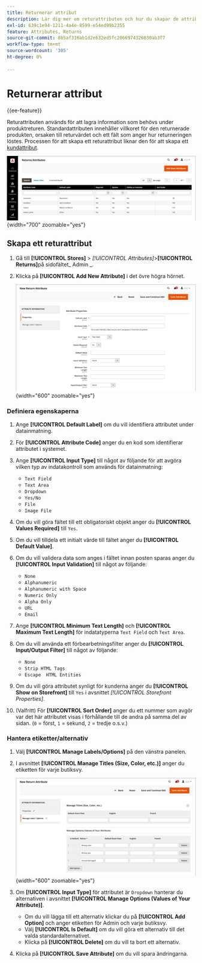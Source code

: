 ```yaml
---
title: Returnerar attribut
description: Lär dig mer om returattributen och hur du skapar de attribut som behövs för att bearbeta returer på din butik.
exl-id: 639c1e94-1211-4a4e-8599-e54ed99b2355
feature: Attributes, Returns
source-git-commit: 8b5af316ab1d2e632ed5fc2066974326830ab3f7
workflow-type: tm+mt
source-wordcount: '305'
ht-degree: 0%

---
```


# Returnerar attribut

{{ee-feature}}

Returattributen används för att lagra information som behövs under produktreturen. Standardattributen innehåller villkoret för den returnerade produkten, orsaken till returvärdet och ett fält som anger hur returneringen löstes. Processen för att skapa ett returattribut liknar den för att skapa ett [kundattribut](../customers/attribute-properties.md).

![Admin - Returnerar attribut](./assets/attribute-returns.png){width="700" zoomable="yes"}

## Skapa ett returattribut

1. Gå till **[!UICONTROL Stores]** > _[!UICONTROL Attributes]_>**[!UICONTROL Returns]**&#x200B;på sidofältet_ Admin _.

1. Klicka på **[!UICONTROL Add New Attribute]** i det övre högra hörnet.

   ![Ny Retur - attributegenskaper](./assets/attribute-returns-new-properties.png){width="600" zoomable="yes"}

### Definiera egenskaperna

1. Ange **[!UICONTROL Default Label]** om du vill identifiera attributet under datainmatning.

1. För **[!UICONTROL Attribute Code]** anger du en kod som identifierar attributet i systemet.

1. Ange **[!UICONTROL Input Type]** till något av följande för att avgöra vilken typ av indatakontroll som används för datainmatning:

   - `Text Field`
   - `Text Area`
   - `Dropdown`
   - `Yes/No`
   - `File`
   - `Image File`

1. Om du vill göra fältet till ett obligatoriskt objekt anger du **[!UICONTROL Values Required]** till `Yes`.

1. Om du vill tilldela ett initialt värde till fältet anger du **[!UICONTROL Default Value]**.

1. Om du vill validera data som anges i fältet innan posten sparas anger du **[!UICONTROL Input Validation]** till något av följande:

   - `None`
   - `Alphanumeric`
   - `Alphanumeric with Space`
   - `Numeric Only`
   - `Alpha Only`
   - `URL`
   - `Email`

1. Ange **[!UICONTROL Minimum Text Length]** och **[!UICONTROL Maximum Text Length]** för indatatyperna `Text Field` och `Text Area`.

1. Om du vill använda ett förbearbetningsfilter anger du **[!UICONTROL Input/Output Filter]** till något av följande:

   - `None`
   - `Strip HTML Tags`
   - `Escape  HTML Entities`

1. Om du vill göra attributet synligt för kunderna anger du **[!UICONTROL Show on Storefront]** till `Yes` i avsnittet _[!UICONTROL Storefront Properties]_.

1. (Valfritt) För **[!UICONTROL Sort Order]** anger du ett nummer som avgör var det här attributet visas i förhållande till de andra på samma del av sidan. (`0` = först, `1` = sekund, `2` = tredje o.s.v.)

### Hantera etiketter/alternativ

1. Välj **[!UICONTROL Manage Labels/Options]** på den vänstra panelen.

1. I avsnittet **[!UICONTROL Manage Titles (Size, Color, etc.)]** anger du etiketten för varje butiksvy.

   ![Hantera etiketter](./assets/return-attributes.png){width="600" zoomable="yes"}

1. Om **[!UICONTROL Input Type]** för attributet är `Dropdown` hanterar du alternativen i avsnittet **[!UICONTROL Manage Options (Values of Your Attribute)]**.

   - Om du vill lägga till ett alternativ klickar du på **[!UICONTROL Add Option]** och anger etiketten för Admin och varje butiksvy.
   - Välj **[!UICONTROL Is Default]** om du vill göra ett alternativ till det valda standardalternativet.
   - Klicka på **[!UICONTROL Delete]** om du vill ta bort ett alternativ.

1. Klicka på **[!UICONTROL Save Attribute]** om du vill spara ändringarna.
